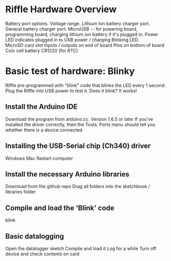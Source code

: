 # Riffle Hardware Overview 

Battery port options.  Voltage range.  Lithium Ion battery charger port.  General battery charger port.
MicroUSB -- for powering board, programming board, charging lithium ion battery if it's plugged in.
Power LED indicates plugged in to USB power / charging
Blinking LED.  
MicroSD card slot
Inputs / outputs on end of board
Pins on bottom of board
Coin cell battery CR1220 (for RTC)

# Basic test of hardware: Blinky
Riffle pre-programmed with "blink" code that blinks the LED every 1 second.
Plug the Riffle into USB power to test it. Does it blink? It works!

## Install the Arduino IDE

Download the program from arduino.cc.  Version 1.6.5 or later
If you've installed the driver correctly, then the Tools: Ports menu should tell you whether there is a device connected


## Installing the USB-Serial chip (Ch340) driver

Windows
Mac
Restart computer


## Install the necessary Arduino libraries

Download from the github repo
Drag all folders into the sketchbook / libraries folder

## Compile and load the 'Blink' code
blink

## Basic datalogging
Open the datalogger sketch
Compile and load it
Log for a while
Turn off device and check contents on card

